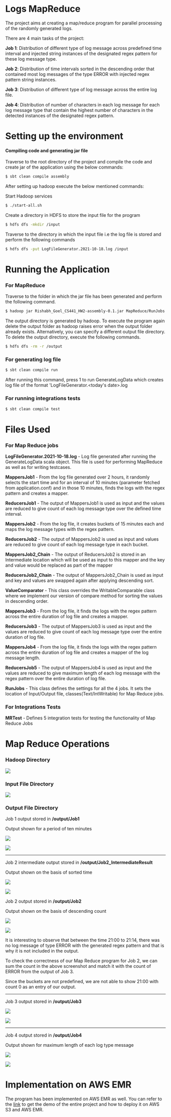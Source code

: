 
# Logs MapReduce

The project aims at creating a map/reduce program for parallel processing of the randomly generated logs.

There are 4 main tasks of the project:

**Job 1**: Distribution of different type of log message across predefined time interval and
injected string instances of the designated regex pattern for these log message type.

**Job 2**: Distribution of time intervals sorted in the descending order that contained most log messages of the type ERROR
with injected regex pattern string instances.

**Job 3**: Distribution of different type of log message across the entire log file.

**Job 4**: Distribution of number of characters in each log message for each log message type that contain the highest
number of characters in the detected instances of the designated regex pattern.

# Setting up the environment
#### Compiling code and generating jar file

Traverse to the root directory of the project and compile the code and create jar of the application using the below commands:
```sh
$ sbt clean compile assembly
```

After setting up hadoop execute the below mentioned commands:

Start Hadoop services
```sh
$ ./start-all.sh
```
Create a directory in HDFS to store the input file for the program
```sh
$ hdfs dfs -mkdir /input
```

Traverse to the directory in which the input file i.e the log file is stored and perform the following commands
```sh
$ hdfs dfs -put LogFileGenerator.2021-10-18.log /input
```

# Running the Application
### For MapReduce
Traverse to the folder in which the jar file has been generated and perform the following command.
```sh
$ hadoop jar Rishabh_Goel_CS441_HW2-assembly-0.1.jar MapReduce/RunJobs /input /output
```
The output directory is generated by hadoop. To execute the program again delete the output folder as hadoop raises error when the output folder already exists. Alternatively, you can specify a different output file directory. To delete the output directory, execute the following commands.
```sh
$ hdfs dfs -rm -r /output
```

### For generating log file
```sh
$ sbt clean compile run
```

After running this command, press 1 to run GenerateLogData which creates log file
of the format 'LogFileGenerator.<today's date>.log

### For running integrations tests
```sh
$ sbt clean compile test
```


# Files Used

### For Map Reduce jobs
**LogFileGenerator.2021-10-18.log** - 
Log file generated after running the GenerateLogData scala object. This file is used for performing MapReduce as well as for writing testcases.

**MappersJob1** - From the log file generated over 2 hours, it randomly selects the start time and for an interval of 10 minutes (parameter fetched from application.conf) and in those 10 minutes, finds the logs with the regex pattern and creates a mapper.

**ReducersJob1** - The output of MappersJob1 is used as input and the values are reduced to give count of each log message type over the defined time interval.

**MappersJob2** - From the log file, it creates buckets of 15 minutes each and maps the log message types with the regex pattern.

**ReducersJob2** - The output of MappersJob2 is used as input and values are reduced to give count of each log message type in each bucket.

**MappersJob2_Chain** - The output of ReducersJob2 is stored in an Intermediate location which will be used as input to this mapper and the key and value would be replaced as part of the mapper

**ReducersJob2_Chain** - The output of MappersJob2_Chain is used as input and key and values are swapped again after applying descending sort.

**ValueComparator** - This class overrides the WritableComparable class where we implement our version of compare method for sorting the values in descending order.

**MappersJob3** - From the log file, it finds the logs with the regex pattern across the entire duration of log file and creates a mapper.

**ReducersJob3** - The output of MappersJob3 is used as input and the values are reduced to give count of each log message type over the entire duration of log file.

**MappersJob4** - From the log file, it finds the logs with the regex pattern across the entire duration of log file and creates a mapper of the log message length.

**ReducersJob5** - The output of MappersJob4 is used as input and the values are reduced to give maximum length of each log message with the regex pattern over the entire duration of log file.

**RunJobs** - This class defines the settings for all the 4 jobs. It sets the location of Input/Output file, classes(Text/IntWritable) for Map Reduce jobs.

### For Integrations Tests

**MRTest** - Defines 5 integration tests for testing the functionality of Map Reduce Jobs


# Map Reduce Operations

### Hadoop Directory

![](output_photos/Input_Output_Directory_HDFS.png)

### Input File Directory

![](output_photos/Input_File_HDFS.png)


### Output File Directory

Job 1 output stored in **/output/Job1**

Output shown for a period of ten minutes

![](output_photos/Job1_File_HDFS.png)

![](output_photos/Job1_Output_HDFS.png)

---------
Job 2 intermediate output stored in **/output/Job2_IntermediateResult**

Output shown on the basis of sorted time

![](output_photos/Job2_Intermediate_File_HDFS.png)

![](output_photos/Job2_Intermediate_Output_HDFS.png)

Job 2 output stored in **/output/Job2**

Output shown on the basis of descending count

![](output_photos/Job2_File_HDFS.png)

![](output_photos/Job2_Output_HDFS.png)

It is interesting to observe that between the time 21:00 to 21:14, there was no log message of type ERROR with the generated regex pattern and that is why it is not included in the output.

To check the correctness of our Map Reduce program for Job 2, we can sum the count in the above screenshot and match it with the count of ERROR from the output of Job 3.

Since the buckets are not predefined, we are not able to show 21:00 with count 0 as an entry of our output.

---------

Job 3 output stored in **/output/Job3**

![](output_photos/Job3_File_HDFS.png)

![](output_photos/Job3_Output_HDFS.png)

---------

Job 4 output stored in **/output/Job4**

Output shown for maximum length of each log type message

![](output_photos/Job4_File_HDFS.png)

![](output_photos/Job4_Output_HDFS.png)


# Implementation on AWS EMR
The program has been implemented on AWS EMR as well. You can refer to the [link](https://youtu.be/SsTNnOcBeng) to get the demo of the entire project and how to deploy it on AWS S3 and AWS EMR.
